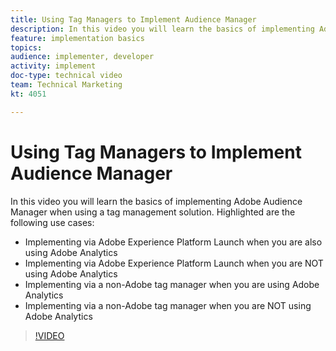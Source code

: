 ```yaml
---
title: Using Tag Managers to Implement Audience Manager
description: In this video you will learn the basics of implementing Adobe Audience Manager when using a tag management solution.
feature: implementation basics
topics: 
audience: implementer, developer
activity: implement
doc-type: technical video
team: Technical Marketing
kt: 4051

---
```


# Using Tag Managers to Implement Audience Manager

In this video you will learn the basics of implementing Adobe Audience Manager when using a tag management solution.
Highlighted are the following use cases:

* Implementing via Adobe Experience Platform Launch when you are also using Adobe Analytics
* Implementing via Adobe Experience Platform Launch when you are NOT using Adobe Analytics
* Implementing via a non-Adobe tag manager when you are using Adobe Analytics
* Implementing via a non-Adobe tag manager when you are NOT using Adobe Analytics

>[!VIDEO](https://video.tv.adobe.com/v/29964/?quality=12)
